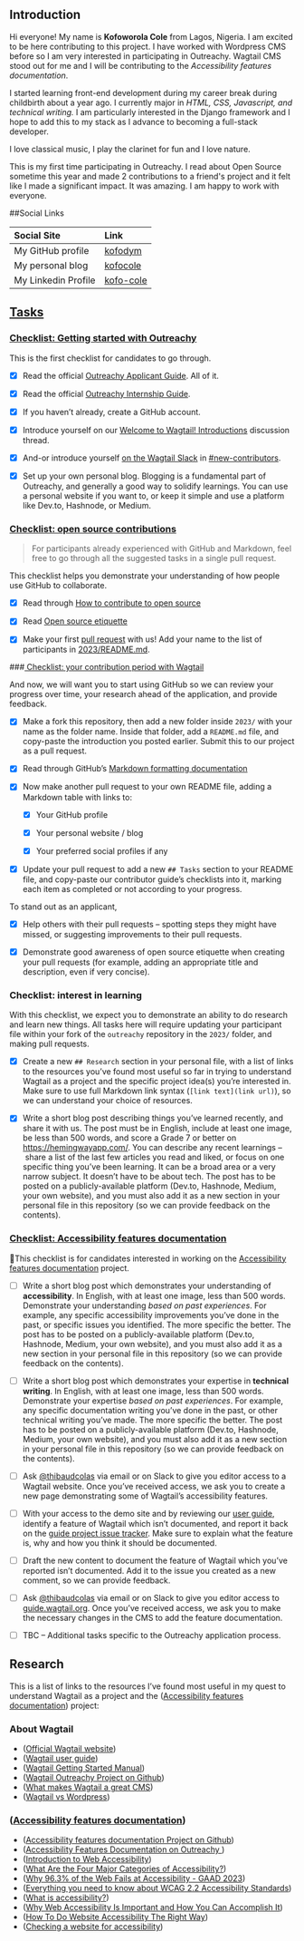 ## Introduction

Hi everyone! My name is **Kofoworola Cole** from Lagos, Nigeria. I am excited to be here contributing to this project. I have worked with Wordpress CMS before so I am very interested in participating in Outreachy. Wagtail CMS stood out for me and I will be contributing to the _Accessibility features documentation_.

I started learning front-end development during my career break during childbirth about a year ago. I currently major in _HTML, CSS, Javascript, and technical writing._ I am particularly interested in the Django framework and I hope to add this to my stack as I advance to becoming a full-stack developer.

I love classical music, I play the clarinet for fun and I love nature.

This is my first time participating in Outreachy. I read about Open Source sometime this year and made 2 contributions to a friend's project and it felt like I made a significant impact. It was amazing. I am happy to work with everyone.

##Social Links

| **Social Site**     | **Link**                                            |
| :------------------ | :-------------------------------------------------- |
| My GitHub profile   | [kofodym](https://github.com/kofodym)               |
| My personal blog    | [kofocole](https://kofocole.hashnode.dev)           |
| My Linkedin Profile | [kofo-cole](https://www.linkedin.com/in/kofo-cole/) |

## [Tasks](https://github.com/wagtail/outreachy/blob/main/contributor-guide.md#contributor-tasks)

### [Checklist: Getting started with Outreachy](https://github.com/wagtail/outreachy/blob/main/contributor-guide.md#checklist-getting-started-with-outreachy)

This is the first checklist for candidates to go through.

- [x] Read the official [Outreachy Applicant Guide](https://www.outreachy.org/docs/applicant/). All of it.

- [x] Read the official [Outreachy Internship Guide](https://www.outreachy.org/docs/internship/).

- [x] If you haven’t already, create a GitHub account.

- [x] Introduce yourself on our [Welcome to Wagtail! Introductions](https://github.com/wagtail/outreachy/discussions/1) discussion thread.

- [x] And-or introduce yourself [on the Wagtail Slack](https://github.com/wagtail/wagtail/wiki/Slack) in [#new-contributors](https://github.com/wagtail/wagtail/wiki/Slack#new-contributors).

- [x] Set up your own personal blog. Blogging is a fundamental part of Outreachy, and generally a good way to solidify learnings. You can use a personal website if you want to, or keep it simple and use a platform like Dev.to, Hashnode, or Medium.

### [Checklist: open source contributions](https://github.com/wagtail/outreachy/blob/main/contributor-guide.md#checklist-your-contribution-period-with-wagtail)

> For participants already experienced with GitHub and Markdown, feel free to go through all the suggested tasks in a single pull request.

This checklist helps you demonstrate your understanding of how people use GitHub to collaborate.

- [x] Read through [How to contribute to open source](https://opensource.guide/how-to-contribute/)

- [x] Read [Open source etiquette](https://developer.mozilla.org/en-US/docs/MDN/Community/Open_source_etiquette)

- [x] Make your first [pull request](https://docs.github.com/en/pull-requests/collaborating-with-pull-requests/proposing-changes-to-your-work-with-pull-requests/creating-a-pull-request) with us! Add your name to the list of participants in [2023/README.md](2023/README.md).

###[ Checklist: your contribution period with Wagtail](https://github.com/wagtail/outreachy/blob/main/contributor-guide.md#checklist-your-contribution-period-with-wagtail)

And now, we will want you to start using GitHub so we can review your progress over time, your research ahead of the application, and provide feedback.

- [x] Make a fork this repository, then add a new folder inside `2023/` with your name as the folder name. Inside that folder, add a `README.md` file, and copy-paste the introduction you posted earlier. Submit this to our project as a pull request.
- [x] Read through GitHub’s [Markdown formatting documentation](https://docs.github.com/en/get-started/writing-on-github/getting-started-with-writing-and-formatting-on-github/basic-writing-and-formatting-syntax)

- [x] Now make another pull request to your own README file, adding a Markdown table with links to:

  - [x] Your GitHub profile

  - [x] Your personal website / blog

  - [x] Your preferred social profiles if any

- [x] Update your pull request to add a new `## Tasks` section to your README file, and copy-paste our contributor guide’s checklists into it, marking each item as completed or not according to your progress.

To stand out as an applicant,

- [x] Help others with their pull requests – spotting steps they might have missed, or suggesting improvements to their pull requests.

- [x] Demonstrate good awareness of open source etiquette when creating your pull requests (for example, adding an appropriate title and description, even if very concise).

### Checklist: interest in learning

With this checklist, we expect you to demonstrate an ability to do research and learn new things. All tasks here will require updating your participant file within your fork of the `outreachy` repository in the `2023/` folder, and making pull requests.

- [x] Create a new `## Research` section in your personal file, with a list of links to the resources you’ve found most useful so far in trying to understand Wagtail as a project and the specific project idea(s) you’re interested in. Make sure to use full Markdown link syntax (`[link text](link url)`), so we can understand your choice of resources.

- [x] Write a short blog post describing things you’ve learned recently, and share it with us. The post must be in English, include at least one image, be less than 500 words, and score a Grade 7 or better on <https://hemingwayapp.com/>. You can describe any recent learnings – share a list of the last few articles you read and liked, or focus on one specific thing you’ve been learning. It can be a broad area or a very narrow subject. It doesn’t have to be about tech. The post has to be posted on a publicly-available platform (Dev.to, Hashnode, Medium, your own website), and you must also add it as a new section in your personal file in this repository (so we can provide feedback on the contents).

### [Checklist: Accessibility features documentation](https://github.com/wagtail/outreachy/blob/main/contributor-guide.md#checklist-accessibility-features-documentation)

🚧This checklist is for candidates interested in working on the [Accessibility features documentation](https://github.com/wagtail/outreachy/blob/main/project-ideas.md#accessibility-features-documentation) project.

- [ ] Write a short blog post which demonstrates your understanding of **accessibility**. In English, with at least one image, less than 500 words. Demonstrate your understanding _based on past experiences_. For example, any specific accessibility improvements you’ve done in the past, or specific issues you identified. The more specific the better. The post has to be posted on a publicly-available platform (Dev.to, Hashnode, Medium, your own website), and you must also add it as a new section in your personal file in this repository (so we can provide feedback on the contents).

- [ ] Write a short blog post which demonstrates your expertise in **technical writing**. In English, with at least one image, less than 500 words. Demonstrate your expertise _based on past experiences_. For example, any specific documentation writing you’ve done in the past, or other technical writing you’ve made. The more specific the better. The post has to be posted on a publicly-available platform (Dev.to, Hashnode, Medium, your own website), and you must also add it as a new section in your personal file in this repository (so we can provide feedback on the contents).

- [ ] Ask [@thibaudcolas](https://github.com/thibaudcolas) via email or on Slack to give you editor access to a Wagtail website. Once you’ve received access, we ask you to create a new page demonstrating some of Wagtail’s accessibility features.

- [ ] With your access to the demo site and by reviewing our [user guide](https://guide.wagtail.org/), identify a feature of Wagtail which isn’t documented, and report it back on the [guide project issue tracker](https://github.com/wagtail/guide/issues). Make sure to explain what the feature is, why and how you think it should be documented.

- [ ] Draft the new content to document the feature of Wagtail which you’ve reported isn’t documented. Add it to the issue you created as a new comment, so we can provide feedback.

- [ ] Ask [@thibaudcolas](https://github.com/thibaudcolas) via email or on Slack to give you editor access to [guide.wagtail.org](https://guide.wagtail.org/). Once you’ve received access, we ask you to make the necessary changes in the CMS to add the feature documentation.

- [ ] TBC – Additional tasks specific to the Outreachy application process.

## Research

This is a list of links to the resources I’ve found most useful in my quest to understand Wagtail as a project and the ([Accessibility features documentation](https://github.com/wagtail/outreachy/blob/main/contributor-guide.md#checklist-accessibility-features-documentation)) project:

### About Wagtail

- ([Official Wagtail website](https://wagtail.org/))
- ([Wagtail user guide](https://guide.wagtail.org/en-latest/))
- ([Wagtail Getting Started Manual](https://docs.wagtail.org/en/stable/getting_started/index.html))
- ([Wagtail Outreachy Project on Github](https://github.com/wagtail/outreachy))
- ([What makes Wagtail a great CMS](https://www.linkedin.com/pulse/what-makes-wagtail-great-cms-its-powered-django-python-raoul-capello#))
- ([Wagtail vs Wordpress](https://wagtail.org/wagtail-vs-wordpress/))

### ([Accessibility features documentation](https://github.com/wagtail/outreachy/blob/main/contributor-guide.md#checklist-accessibility-features-documentation))

- ([Accessibility features documentation Project on Github](https://github.com/wagtail/outreachy/blob/main/contributor-guide.md#checklist-accessibility-features-documentation))
- ([Accessibility Features Documentation on Outreachy ](https://www.outreachy.org/outreachy-december-2023-internship-round/communities/wagtail/#accessibility-features-documentation))
- ([Introduction to Web Accessibility](https://www.w3.org/WAI/fundamentals/accessibility-intro/))
- ([What Are the Four Major Categories of Accessibility?](https://www.boia.org/blog/what-are-the-four-major-categories-of-accessibility))
- ([Why 96.3% of the Web Fails at Accessibility - GAAD 2023](https://thib.me/why-96-3-percent-of-the-web-fails-at-accessibility-gaad-2023))
- ([Everything you need to know about WCAG 2.2 Accessibility Standards](https://reciteme.com/news/wcag-2-2-accessibility-standards/))
- ([What is accessibility?](https://developer.mozilla.org/en-US/docs/Learn/Accessibility/What_is_accessibility))
- ([Why Web Accessibility Is Important and How You Can Accomplish It](https://medium.com/fbdevclagos/why-web-accessibility-is-important-and-how-you-can-accomplish-it-4f59fda7859c))
- ([How To Do Website Accessibility The Right Way](https://medium.com/@adasitecompliance/how-to-do-website-accessibility-the-right-way-9ee8b395e9a))
- ([Checking a website for accessibility](https://www.washington.edu/accesstech/websites/))


